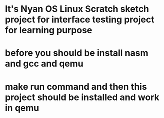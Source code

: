 # It's Nyan OS Linux Scratch sketch project for interface testing project for learning purpose 

# before you should be install nasm and gcc and qemu 


# make run     command and then this project should be installed and work in qemu 
